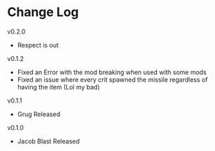 # Change Log

v0.2.0
- Respect is out

v0.1.2 
- Fixed an Error with the mod breaking when used with some mods
- Fixed an issue where every crit spawned the missile regardless of having the item (Lol my bad)

v0.1.1 
- Grug Released

v0.1.0 
- Jacob Blast Released